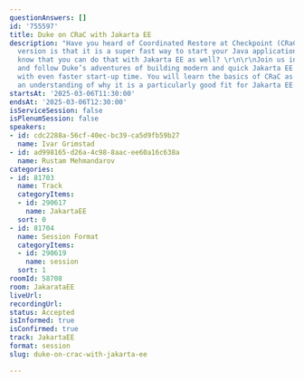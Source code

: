 ```yaml
---
questionAnswers: []
id: '755597'
title: Duke on CRaC with Jakarta EE
description: "Have you heard of Coordinated Restore at Checkpoint (CRaC)? The short
  version is that it is a super fast way to start your Java applications. Did you
  know that you can do that with Jakarta EE as well? \r\n\r\nJoin us in this session
  and follow Duke’s adventures of building modern and quick Jakarta EE applications
  with even faster start-up time. You will learn the basics of CRaC as well as gain
  an understanding of why it is a particularly good fit for Jakarta EE.\r\n"
startsAt: '2025-03-06T11:30:00'
endsAt: '2025-03-06T12:30:00'
isServiceSession: false
isPlenumSession: false
speakers:
- id: cdc2288a-56cf-40ec-bc39-ca5d9fb59b27
  name: Ivar Grimstad
- id: ad998165-d26a-4c98-8aac-ee60a16c638a
  name: Rustam Mehmandarov
categories:
- id: 81703
  name: Track
  categoryItems:
  - id: 290617
    name: JakartaEE
  sort: 0
- id: 81704
  name: Session Format
  categoryItems:
  - id: 290619
    name: session
  sort: 1
roomId: 58708
room: JakarataEE
liveUrl:
recordingUrl:
status: Accepted
isInformed: true
isConfirmed: true
track: JakartaEE
format: session
slug: duke-on-crac-with-jakarta-ee

---
```


